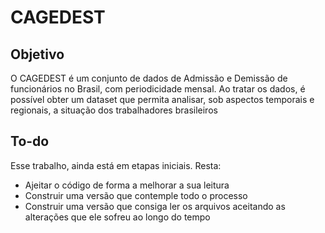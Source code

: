 # CAGEDEST

## Objetivo
O CAGEDEST é um conjunto de dados de Admissão e Demissão de funcionários no Brasil, com periodicidade mensal. Ao tratar os dados, é possível obter um dataset que permita analisar, sob aspectos temporais e regionais, a situação dos trabalhadores brasileiros

## To-do
Esse trabalho, ainda está em etapas iniciais. Resta:
- Ajeitar o código de forma a melhorar a sua leitura
- Construir uma versão que contemple todo o processo
- Construir uma versão que consiga ler os arquivos aceitando as alterações que ele sofreu ao longo do tempo
